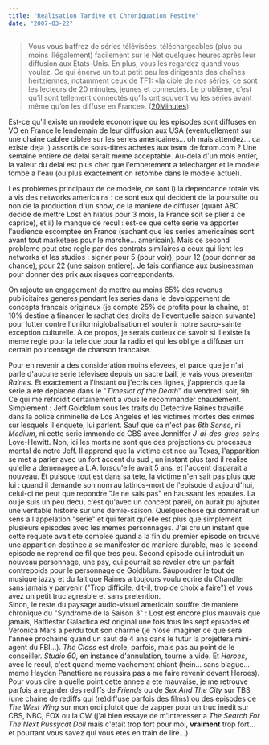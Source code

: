 ```yaml
---
title: "Realisation Tardive et Chroniquation Festive"
date: "2007-03-22"
---
```


> Vous vous baffrez de séries télévisées, téléchargeables (plus ou moins illégalement) facilement sur le Net quelques heures après leur diffusion aux Etats-Unis. En plus, vous les regardez quand vous voulez. Ce qui énerve un tout petit peu les dirigeants des chaînes hertziennes, notamment ceux de TF1: «la cible de nos séries, ce sont les lecteurs de 20 minutes, jeunes et connectés. Le problème, c’est qu’il sont tellement connectés qu’ils ont souvent vu les séries avant même qu’on les diffuse en France». ([20Minutes](http://www.20minutes.fr/article/147372/20070322-High-Tech-Youpi-c-est-la-fete-a.php))

Est-ce qu'il existe un modele economique ou les episodes sont diffuses en VO en France le lendemain de leur diffusion aux USA (eventuellement sur une chaine cablee ciblee sur les series americaines... oh mais attendez... ca existe deja !) assortis de sous-titres achetes aux team de forom.com ? Une semaine entiere de delai serait meme acceptable. Au-dela d'un mois entier, la valeur du delai est plus cher que l'embetement a telecharger et le modele tombe a l'eau (ou plus exactement on retombe dans le modele actuel).

Les problemes principaux de ce modele, ce sont i) la dependance totale vis a vis des networks americains : ce sont eux qui decident de la poursuite ou non de la production d'un show, de la maniere de diffuser (quant ABC decide de mettre Lost en hiatus pour 3 mois, la France soit se plier a ce caprice), et ii) le manque de recul : est-ce que cette serie va apporter l'audience escomptee en France (sachant que les series americaines sont avant tout marketees pour le marche... americain). Mais ce second probleme peut etre regle par des contrats similaires a ceux qui lient les networks et les studios : signer pour 5 (pour voir), pour 12 (pour donner sa chance), pour 22 (une saison entiere). Je fais confiance aux businessman pour donner des prix aux risques correspondants.

On rajoute un engagement de mettre au moins 65% des revenus publicitaires generes pendant les series dans le developpement de concepts francais originaux (je compte 25% de profits pour la chaine, et 10% destine a financer le rachat des droits de l'eventuelle saison suivante) pour lutter contre l'uniformiglobalisation et soutenir notre sacro-sainte exception culturelle. A ce propos, je serais curieux de savoir si il existe la meme regle pour la tele que pour la radio et qui les oblige a diffuser un certain pourcentage de chanson francaise.

Pour en revenir a des consideration moins elevees, et parce que je n'ai parle d'aucune serie televisee depuis un sacre bail, je vais vous presenter _Raines_. Et exactement a l'instant ou j'ecris ces lignes, j'apprends que la serie a ete deplacee dans le "_Timeslot of the Death_" du vendredi soir, 9h. Ce qui me refroidit certainement a vous le recommander chaudement. Simplement : Jeff Goldblum sous les traits du Detective Raines travaille dans la police criminelle de Los Angeles et les victimes mortes des crimes sur lesquels il enquete, lui parlent. Sauf que ca n'est pas _6th Sense_, ni _Medium_, ni cette serie immonde de CBS avec Jenniffer _J-ai-des-gros-seins_ Love-Hewitt. Non, ici les morts ne sont que des projections du processus mental de notre Jeff. Il apprend que la victime est nee au Texas, l'apparition se met a parler avec un fort accent du sud ; un instant plus tard il realise qu'elle a demenagee a L.A. lorsqu'elle avait 5 ans, et l'accent disparait a nouveau. Et puisque tout est dans sa tete, la victime n'en sait pas plus que lui : quand il demande son nom au latinos-mort de l'episode d'aujourd'hui, celui-ci ne peut que repondre "Je ne sais pas" en haussant les epaules. La ou je suis un peu decu, c'est qu'avec un concept pareil, on aurait pu ajouter une veritable histoire sur une demie-saison. Quelquechose qui donnerait un sens a l'appelation "serie" et qui ferait qu'elle est plus que simplement plusieurs episodes avec les memes personnages. J'ai cru un instant que cette requete avait ete comblee quand a la fin du premier episode on trouve une apparition destinee a se manifester de maniere durable, mas le second episode ne reprend ce fil que tres peu. Second episode qui introduit un nouveau personnage, une psy, qui pourrait se reveler etre un parfait contrepoids pour le personnage de Goldblum. Saupoudrer le tout de musique jazzy et du fait que Raines a toujours voulu ecrire du Chandler sans jamais y parvenir ("Trop difficile, dit-il, trop de choix a faire") et vous avez un petit truc agreable et sans pretention.  
Sinon, le reste du paysage audio-visuel americain souffre de maniere chronique du "Syndrome de la Saison 3" : Lost est encore plus mauvais que jamais, Battlestar Galactica est original une fois tous les sept episodes et Veronica Mars a perdu tout son charme (je n'ose imaginer ce que sera l'annee prochaine quand un saut de 4 ans dans le futur la projettera mini-agent du FBI...). _The Class_ est drole, parfois, mais pas au point de le conseiller. _Studio 60_, en instance d'annulation, tourne a vide. Et _Heroes_, avec le recul, c'est quand meme vachement chiant (hein... sans blague... meme Hayden Panettiere ne reussira pas a me faire revenir devant Heroes). Pour vous dire a quelle point cette annee a ete mauvaise, je me retrouve parfois a regarder des rediffs de _Friends_ ou de _Sex And The City_ sur TBS (une chaine de rediffs qui (re)diffuse parfois des films) ou des episodes de _The West Wing_ sur mon ordi plutot que de zapper pour un truc inedit sur CBS, NBC, FOX ou la CW (j'ai bien essaye de m'interesser a _The Search For The Next Pussycat Doll_ mais c'etait trop fort pour moi, **vraiment** trop fort... et pourtant vous savez qui vous etes en train de lire...)
